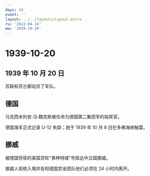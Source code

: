```yaml
---
days: 49
event: ''
layout: ../../layouts/Layout.astro
ru: '2022-04-14'
ww: '1939-10-20'
---
```


# 1939-10-20

## 1939 年 10 月 20 日

苏联和芬兰都动员了军队。

## 德国

马克西米利安·冯·魏克斯被任命为德国第二集团军的指挥官。

德国海军正式记录 U-12 失踪；她于 1939 年 10 月 8 日在多佛海峡触雷。

## 挪威

被德国俘获的美国货轮"弗林特城"号抵达中立国挪威。

挪威人拒绝入境并告知德国赏金团队他们必须在 24 小时内离开。